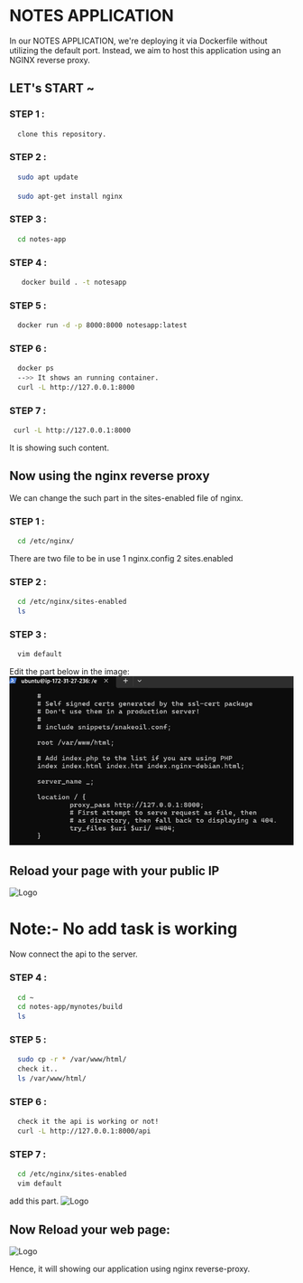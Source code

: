 
# NOTES APPLICATION 

In our NOTES APPLICATION, we're deploying it via Dockerfile without utilizing the default port. Instead, we aim to host this application using an NGINX reverse proxy.





## LET's START ~

### STEP 1 :
```bash
  clone this repository.
```
### STEP 2 :
```bash
  sudo apt update 

  sudo apt-get install nginx
```

### STEP 3 :
```bash
  cd notes-app
```
### STEP 4 :
```bash
   docker build . -t notesapp
```
### STEP 5 :
```bash
  docker run -d -p 8000:8000 notesapp:latest
```
### STEP 6 :
```bash
  docker ps 
  -->> It shows an running container.
  curl -L http://127.0.0.1:8000
```
### STEP 7 :
```bash
 curl -L http://127.0.0.1:8000
```
It is showing such content.
## Now using the nginx reverse proxy
We can change the such part in the sites-enabled file of nginx.

### STEP 1 :
```bash
  cd /etc/nginx/
```
There are two file to be in use 
  1 nginx.config
  2 sites.enabled 

### STEP 2 :
```bash
  cd /etc/nginx/sites-enabled
  ls

```
### STEP 3 :
```bash
  vim default
```
 Edit the part below in the image:
 ![Logo](image-1.png)

## Reload your page with your public IP
![Logo](https://dev-to-uploads.s3.amazonaws.com/uploads/articles/th5xamgrr6se0x5ro4g6.png)

# Note:- No add task is working 
Now connect the api to the server.
### STEP 4 :
```bash
  cd ~
  cd notes-app/mynotes/build
  ls
```
### STEP 5 :
```bash
  sudo cp -r * /var/www/html/
  check it..
  ls /var/www/html/
```
### STEP 6 :
```bash
  check it the api is working or not!
  curl -L http://127.0.0.1:8000/api
```
### STEP 7 :
```bash
  cd /etc/nginx/sites-enabled
  vim default
```
add this part.
![Logo](https://dev-to-uploads.s3.amazonaws.com/uploads/articles/th5xamgrr6se0x5ro4g6.png)

## Now Reload your web page:

![Logo](https://dev-to-uploads.s3.amazonaws.com/uploads/articles/th5xamgrr6se0x5ro4g6.png)

Hence, it will showing our application using nginx reverse-proxy.
